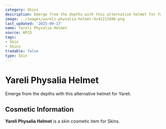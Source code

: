 ```yaml
---
category: Skins
description: Emerge from the depths with this alternative helmet for Yareli.
image: ../images/yareli-physalia-helmet-dc42213d46.png
last_updated: '2025-09-17'
name: Yareli Physalia Helmet
source: WFCD
tags:
- Skin
- Skins
tradable: false
type: Skin
---
```


# Yareli Physalia Helmet

Emerge from the depths with this alternative helmet for Yareli.

## Cosmetic Information

**Yareli Physalia Helmet** is a skin cosmetic item for Skins.

